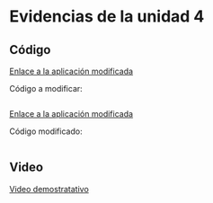 # Evidencias de la unidad 4

## Código

[Enlace a la aplicación modificada](URL)

Código a modificar:

``` js

```

[Enlace a la aplicación modificada](URL)

Código modificado:

``` js

```

## Video

[Video demostratativo](URL)


